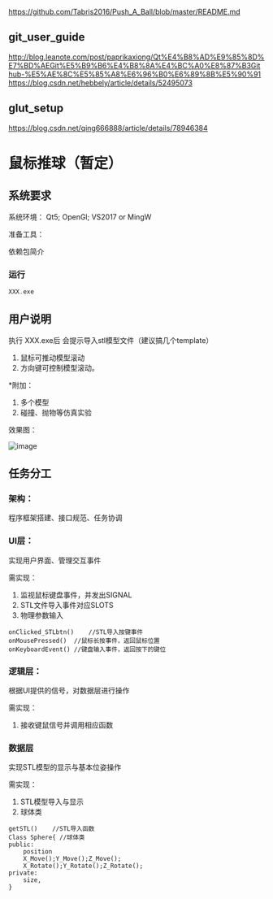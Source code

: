 https://github.com/Tabris2016/Push_A_Ball/blob/master/README.md

## git_user_guide
http://blog.leanote.com/post/paprikaxiong/Qt%E4%B8%AD%E9%85%8D%E7%BD%AEGit%E5%B9%B6%E4%B8%8A%E4%BC%A0%E8%87%B3Github-%E5%AE%8C%E5%85%A8%E6%96%B0%E6%89%8B%E5%90%91
https://blog.csdn.net/hebbely/article/details/52495073

## glut_setup
https://blog.csdn.net/qing666888/article/details/78946384

# 鼠标推球（暂定）

## 系统要求

系统环境：
Qt5; OpenGl; VS2017 or MingW

准备工具：

依赖包简介

### 运行
```c++
XXX.exe
```

## 用户说明
执行 XXX.exe后
会提示导入stl模型文件（建议搞几个template）
1. 鼠标可推动模型滚动
2. 方向键可控制模型滚动。

*附加：
1. 多个模型
2. 碰撞、抛物等仿真实验

效果图：

![image]()


## 任务分工
 ### 架构：
 程序框架搭建、接口规范、任务协调
 
 ### UI层：
 实现用户界面、管理交互事件
 
 需实现：
 1. 监视鼠标键盘事件，并发出SIGNAL
 2. STL文件导入事件对应SLOTS
 3. 物理参数输入
 
```    
onClicked_STLbtn()    //STL导入按键事件
onMousePressed()  //鼠标长按事件，返回鼠标位置
onKeyboardEvent() //键盘输入事件，返回按下的键位
 ```
 ### 逻辑层：
 根据UI提供的信号，对数据层进行操作
 
 需实现：
 1. 接收键鼠信号并调用相应函数
  
 ### 数据层
实现STL模型的显示与基本位姿操作
 
 需实现：
 1. STL模型导入与显示
 2. 球体类
 
```    
getSTL()    //STL导入函数
Class Sphere{ //球体类
public:
    position
    X_Move();Y_Move();Z_Move();
    X_Rotate();Y_Rotate();Z_Rotate();
private:
    size, 
}
 ```

